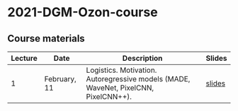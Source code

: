# 2021-DGM-Ozon-course


## Course materials

| Lecture | Date | Description | Slides | 
|---------|------|-------------|--------|
| 1 | February, 11 | Logistics. Motivation. Autoregressive models (MADE, WaveNet, PixelCNN, PixelCNN++). | [slides](lectures/lecture1/Isachenko2021DeepGenerativeModels1.pdf) |
